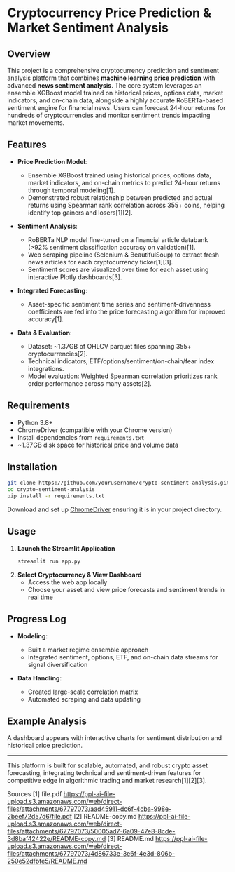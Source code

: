 # Cryptocurrency Price Prediction & Market Sentiment Analysis

## Overview
This project is a comprehensive cryptocurrency prediction and sentiment analysis platform that combines **machine learning price prediction** with advanced **news sentiment analysis**. The core system leverages an ensemble XGBoost model trained on historical prices, options data, market indicators, and on-chain data, alongside a highly accurate RoBERTa-based sentiment engine for financial news. Users can forecast 24-hour returns for hundreds of cryptocurrencies and monitor sentiment trends impacting market movements.

## Features

- **Price Prediction Model**: 
  - Ensemble XGBoost trained using historical prices, options data, market indicators, and on-chain metrics to predict 24-hour returns through temporal modeling[1].
  - Demonstrated robust relationship between predicted and actual returns using Spearman rank correlation across 355+ coins, helping identify top gainers and losers[1][2].

- **Sentiment Analysis**:
  - RoBERTa NLP model fine-tuned on a financial article databank (>92% sentiment classification accuracy on validation)[1].
  - Web scraping pipeline (Selenium & BeautifulSoup) to extract fresh news articles for each cryptocurrency ticker[1][3].
  - Sentiment scores are visualized over time for each asset using interactive Plotly dashboards[3].

- **Integrated Forecasting**:
  - Asset-specific sentiment time series and sentiment-drivenness coefficients are fed into the price forecasting algorithm for improved accuracy[1].

- **Data & Evaluation**:
  - Dataset: ~1.37GB of OHLCV parquet files spanning 355+ cryptocurrencies[2].
  - Technical indicators, ETF/options/sentiment/on-chain/fear index integrations.
  - Model evaluation: Weighted Spearman correlation prioritizes rank order performance across many assets[2].

## Requirements

- Python 3.8+
- ChromeDriver (compatible with your Chrome version)
- Install dependencies from `requirements.txt`
- ~1.37GB disk space for historical price and volume data

## Installation

```bash
git clone https://github.com/yourusername/crypto-sentiment-analysis.git
cd crypto-sentiment-analysis
pip install -r requirements.txt
```
Download and set up [ChromeDriver](https://googlechromelabs.github.io/chrome-for-testing/) ensuring it is in your project directory.

## Usage

1. **Launch the Streamlit Application**
    ```bash
    streamlit run app.py
    ```
2. **Select Cryptocurrency & View Dashboard**
   - Access the web app locally
   - Choose your asset and view price forecasts and sentiment trends in real time

## Progress Log

- **Modeling**: 
    - Built a market regime ensemble approach
    - Integrated sentiment, options, ETF, and on-chain data streams for signal diversification

- **Data Handling**: 
    - Created large-scale correlation matrix
    - Automated scraping and data updating

## Example Analysis

A dashboard appears with interactive charts for sentiment distribution and historical price prediction.


***

This platform is built for scalable, automated, and robust crypto asset forecasting, integrating technical and sentiment-driven features for competitive edge in algorithmic trading and market research[1][2][3].

Sources
[1] file.pdf https://ppl-ai-file-upload.s3.amazonaws.com/web/direct-files/attachments/67797073/aad45911-dc6f-4cba-998e-2beef72d57d6/file.pdf
[2] README-copy.md https://ppl-ai-file-upload.s3.amazonaws.com/web/direct-files/attachments/67797073/50005ad7-6a09-47e8-8cde-3d8baf42422e/README-copy.md
[3] README.md https://ppl-ai-file-upload.s3.amazonaws.com/web/direct-files/attachments/67797073/4d86733e-3e6f-4e3d-806b-250e52dfbfe5/README.md
